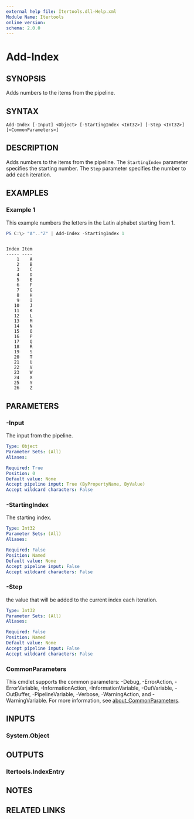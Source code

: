```yaml
---
external help file: Itertools.dll-Help.xml
Module Name: Itertools
online version:
schema: 2.0.0
---
```


# Add-Index

## SYNOPSIS
Adds numbers to the items from the pipeline.

## SYNTAX

```
Add-Index [-Input] <Object> [-StartingIndex <Int32>] [-Step <Int32>] [<CommonParameters>]
```

## DESCRIPTION
Adds numbers to the items from the pipeline.
The `StartingIndex` parameter specifies the starting number.
The `Step` parameter specifies the number to add each iteration.

## EXAMPLES

### Example 1
This example numbers the letters in the Latin alphabet starting from 1.

```powershell
PS C:\> "A".."Z" | Add-Index -StartingIndex 1
```

```

Index Item
----- ----
    1    A
    2    B
    3    C
    4    D
    5    E
    6    F
    7    G
    8    H
    9    I
   10    J
   11    K
   12    L
   13    M
   14    N
   15    O
   16    P
   17    Q
   18    R
   19    S
   20    T
   21    U
   22    V
   23    W
   24    X
   25    Y
   26    Z
```

## PARAMETERS

### -Input
The input from the pipeline.

```yaml
Type: Object
Parameter Sets: (All)
Aliases:

Required: True
Position: 0
Default value: None
Accept pipeline input: True (ByPropertyName, ByValue)
Accept wildcard characters: False
```

### -StartingIndex
The starting index.

```yaml
Type: Int32
Parameter Sets: (All)
Aliases:

Required: False
Position: Named
Default value: None
Accept pipeline input: False
Accept wildcard characters: False
```

### -Step
the value that will be added to the current index each iteration.

```yaml
Type: Int32
Parameter Sets: (All)
Aliases:

Required: False
Position: Named
Default value: None
Accept pipeline input: False
Accept wildcard characters: False
```

### CommonParameters
This cmdlet supports the common parameters: -Debug, -ErrorAction, -ErrorVariable, -InformationAction, -InformationVariable, -OutVariable, -OutBuffer, -PipelineVariable, -Verbose, -WarningAction, and -WarningVariable. For more information, see [about_CommonParameters](http://go.microsoft.com/fwlink/?LinkID=113216).

## INPUTS

### System.Object

## OUTPUTS

### Itertools.IndexEntry

## NOTES

## RELATED LINKS
